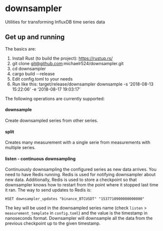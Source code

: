 # downsampler
Utilities for transforming InfluxDB time series data

## Get up and running
The basics are:

1. Install Rust (to build the project): https://rustup.rs/
1. git clone git@github.com:michaelr524/downsampler.git
1. cd downsampler
1. cargo build --release
1. Edit config.toml to your needs
1. Run like this: target/release/downsampler downsample -s ‘2018-08-13 15:22:06’ -e ‘2018-08-17 19:03:17’

The following operations are currently supported:

#### downsample
Create downsampled series from other series.

#### split
Creates many measurement with a single serie from measurements with multiple series.

#### listen - continuous downsampling
Continuously downsampling the configured series as new data arrives.
You need to have Redis running. 
Redis is used for notifying downsampler about new data. 
Additionally, Redis is used to store a checkpoint so that downsampler knows how to restart from the point where it stopped last time it ran.
The way to send updates to Redis is:
```
HSET downsampler_updates "binance_BTCUSDT" "1537710900000000000"
```
The key will be used in the downsampled series name (check `listen` > `measurement_template` in `config.toml`) and the value is the timestamp in nanoseconds format.
Downsampler will downsample all the data from the previous checkpoint up to the given timestamp.
